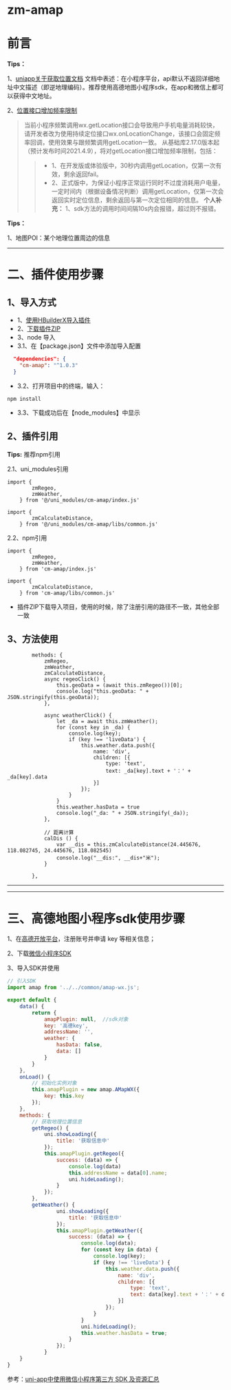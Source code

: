 # zm-amap

# 前言
**Tips：**

1、[uniapp关于获取位置文档](https://uniapp.dcloud.io/api/location/location?id=getlocation)
文档中表述：在小程序平台，api默认不返回详细地址中文描述（即逆地理编码）。推荐使用高德地图小程序sdk，在app和微信上都可以获得中文地址。

2、[位置接口增加频率限制](https://developers.weixin.qq.com/community/develop/doc/000aee91a98d206bc6dbe722b51801)
>当前小程序频繁调用wx.getLocation接口会导致用户手机电量消耗较快，请开发者改为使用持续定位接口wx.onLocationChange，该接口会固定频率回调，使用效果与跟频繁调用getLocation一致。
>从基础库2.17.0版本起（预计发布时间2021.4.9），将对getLocation接口增加频率限制，包括：
>> * 1、在开发版或体验版中，30秒内调用getLocation，仅第一次有效，剩余返回fail。
>> * 2、正式版中，为保证小程序正常运行同时不过度消耗用户电量，一定时间内（根据设备情况判断）调用getLocation，仅第一次会返回实时定位信息，剩余返回与第一次定位相同的信息。
>> **个人补充：** 1、sdk方法的调用时间间隔10s内会报错，超过则不报错。

**Tips：**

1、地图POI：某个地理位置周边的信息


---
# 二、插件使用步骤

## 1、导入方式
* 1、[使用HBuilderX导入插件](https://ext.dcloud.net.cn/plugin?id=6937)
* 2、[下载插件ZIP](https://ext.dcloud.net.cn/plugin?id=6937)
* 3、node 导入
* 3.1、在【package.json】文件中添加导入配置
```json
  "dependencies": {
    "cm-amap": "^1.0.3"
  }
```
* 3.2、打开项目中的终端，输入：
```shell
npm install
```
* 3.3、下载成功后在【node_modules】中显示

## 2、插件引用
**Tips:** 推荐npm引用

2.1、uni_modules引用
```
import {
		zmRegeo,
		zmWeather,
	} from '@/uni_modules/cm-amap/index.js'
	
import {
		zmCalculateDistance,
	} from '@/uni_modules/cm-amap/libs/common.js'
```

2.2、npm引用
```
import {
		zmRegeo,
		zmWeather,
	} from 'cm-amap/index.js'
	
import {
		zmCalculateDistance,
	} from 'cm-amap/libs/common.js'
```

* 插件ZIP下载导入项目，使用的时候，除了注册引用的路径不一致，其他全部一致

## 3、方法使用
```
		methods: {
			zmRegeo,
			zmWeather,
			zmCalculateDistance,
			async regeoClick() {
				this.geoData = (await this.zmRegeo())[0];
				console.log("this.geoData: " + JSON.stringify(this.geoData));
			},

			async weatherClick() {
				let _da = await this.zmWeather();
				for (const key in _da) {
					console.log(key);
					if (key !== 'liveData') {
						this.weather.data.push({
							name: 'div',
							children: [{
								type: 'text',
								text: _da[key].text + '：' + _da[key].data
							}]
						});
					}
				}
				this.weather.hasData = true
				console.log("_da: " + JSON.stringify(_da));
			},
			
			// 距离计算
			calDis () {
				var __dis = this.zmCalculateDistance(24.445676, 118.082745, 24.445676, 118.082545)
				console.log("__dis:", __dis+"米");
			}
			
		},

```

---
---

# 三、高德地图小程序sdk使用步骤
1、在[高德开放平台](https://lbs.amap.com/api/wx/summary)，注册账号并申请 key 等相关信息；

2、下载[微信小程序SDK](https://lbs.amap.com/api/wx/download)

3、导入SDK并使用
```javascript
// 引入SDK
import amap from '../../common/amap-wx.js';  

export default {  
    data() {  
        return {  
            amapPlugin: null,  //sdk对象 
            key: '高德key',  
            addressName: '',  
            weather: {  
                hasData: false,  
                data: []  
            }  
        }  
    },  
    onLoad() {
		// 初始化实例对象
        this.amapPlugin = new amap.AMapWX({  
            key: this.key  
        });  
    },  
    methods: {  
		// 获取地理位置信息
        getRegeo() {  
            uni.showLoading({  
                title: '获取信息中'  
            });  
            this.amapPlugin.getRegeo({  
                success: (data) => {  
                    console.log(data)  
                    this.addressName = data[0].name;  
                    uni.hideLoading();  
                }  
            });  
        },
		getWeather() {
				uni.showLoading({
					title: '获取信息中'
				});
				this.amapPlugin.getWeather({
					success: (data) => {
						console.log(data);
						for (const key in data) {
							console.log(key);
							if (key !== 'liveData') {
								this.weather.data.push({
									name: 'div',
									children: [{
										type: 'text',
										text: data[key].text + '：' + data[key].data
									}]
								});
							}
						}
						uni.hideLoading();
						this.weather.hasData = true;
					}
				});
			}
    }  
}

```

参考：[uni-app中使用微信小程序第三方 SDK 及资源汇总](https://ask.dcloud.net.cn/article/35070)
